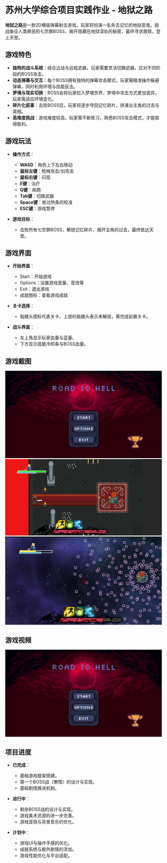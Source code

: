 # 苏州大学综合项目实践作业 - 地狱之路

**地狱之路**是一款2D横版弹幕射击游戏，玩家将扮演一名失去记忆的地狱恶鬼，挑战象征人类罪恶的七宗罪BOSS，揭开隐藏在地狱深处的秘密，最终寻求救赎，登上天堂。

## 游戏特色

- **独特的战斗系统**：结合近战与远程武器，玩家需要灵活切换武器，应对不同阶段的BOSS攻击。
- **动态弹幕与交互**：每个BOSS拥有独特的弹幕攻击模式，玩家需精准操作躲避弹幕，同时利用环境与技能反击。
- **梦境与现实切换**：BOSS会将玩家拉入梦境世界，梦境中攻击方式更加诡异，玩家需适应环境变化。
- **碎片化叙事**：击败BOSS后，玩家将逐步夺回记忆碎片，拼凑出主角的过去与真相。
- **高难度挑战**：游戏难度较高，玩家需不断练习，熟悉BOSS攻击模式，才能取得胜利。

## 游戏玩法

- **操作方式**：
  - **WASD**：角色上下左右移动
  - **鼠标左键**：枪械攻击/剑攻击
  - **鼠标右键**：闪现
  - **E键**：治疗
  - **Q键**：疾跑
  - **Tab键**：切换武器
  - **Space键**：枪过热条的校准
  - **ESC键**：游戏暂停

- **游戏目标**：
  - 击败所有七宗罪BOSS，解锁记忆碎片，揭开主角的过去，最终抵达天堂。

## 游戏界面

- **开始界面**：
  - Start：开始游戏
  - Options：设置游戏音量、音效等
  - Exit：退出游戏
  - 成就图标：查看游戏成就

- **关卡选择**：
  - 骷髅头图标代表关卡，上锁的骷髅头表示未解锁，需完成前置关卡。

- **战斗界面**：
  - 左上角显示玩家血量与蓝量。
  - 下方显示技能冷却条与BOSS血量。

## 游戏截图

![1751991863272](image/README/1751991863272.png)
![1751991870649](image/README/1751991870649.png)
![1751991875985](image/README/1751991875985.png)

## 游戏视频

[![点击观看视频](image/README/1751991863272.png)](image/README/1751991725226.mp4)


## 项目进度

- **已完成**：
  - 基础游戏框架搭建。
  - 第一个BOSS战（懒惰）的设计与实现。
  - 基础剧情推进机制。

- **进行中**：
  - 剩余BOSS战的设计与实现。
  - 游戏美术资源的进一步完善。
  - 游戏音效与背景音乐的优化。

- **计划中**：
  - 游戏UI与操作手感的优化。
  - 成就系统与额外剧情的添加。
  - 游戏性能优化与平台适配。

